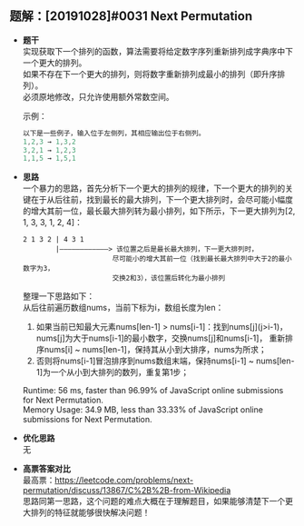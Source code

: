 ## 题解：[20191028]#0031 Next Permutation
- **题干**   
实现获取下一个排列的函数，算法需要将给定数字序列重新排列成字典序中下一个更大的排列。   
如果不存在下一个更大的排列，则将数字重新排列成最小的排列（即升序排列）。     
必须原地修改，只允许使用额外常数空间。    

  示例：   
  ```javascript
  以下是一些例子，输入位于左侧列，其相应输出位于右侧列。
  1,2,3 → 1,3,2
  3,2,1 → 1,2,3
  1,1,5 → 1,5,1
  ``` 
    
- **思路**   
一个暴力的思路，首先分析下一个更大的排列的规律，下一个更大的排列的关键在于从后往前，找到最长的最大排列，下一个更大排列时，会尽可能小幅度的增大其前一位，最长最大排列转为最小排列，如下所示，下一更大排列为[2, 1, 3, 3, 1, 2, 4]：   
  ```
  2 1 3 2 | 4 3 1
          |————————————> 该位置之后是最长最大排列，下一更大排列时，
                        尽可能小的增大其前一位（找到最长最大排列中大于2的最小数字为3，
                        交换2和3），该位置后转化为最小排列
  ```  
  整理一下思路如下：    
  从后往前遍历数组nums，当前下标为i，数组长度为len：
  1. 如果当前已知最大元素nums[len-1] > nums[i-1]：找到nums\[j\](j>i-1)，nums[j]为大于nums[i-1]的最小数字，交换nums[j]和nums[i-1]，
  重新排序nums[i] ~ nums[len-1]，保持其从小到大排序，nums为所求；
  2. 否则将nums[i-1]冒泡排序到nums数组末端，保持nums[i-1] ~ nums[len-1]为一个从小到大排列的数列，重复第1步；   

  Runtime: 56 ms, faster than 96.99% of JavaScript online submissions for Next Permutation.   
  Memory Usage: 34.9 MB, less than 33.33% of JavaScript online submissions for Next Permutation.   

- **优化思路**   
无

- **高票答案对比**   
最高票：https://leetcode.com/problems/next-permutation/discuss/13867/C%2B%2B-from-Wikipedia    
思路同第一思路，这个问题的难点大概在于理解题目，如果能够清楚下一个更大排列的特征就能够很快解决问题！   